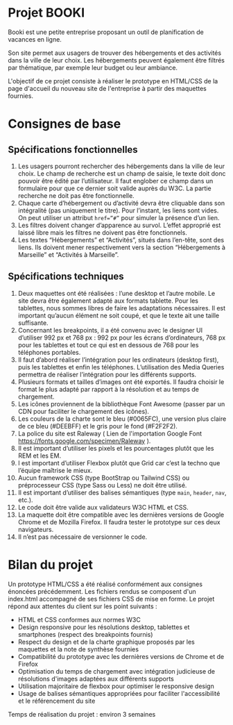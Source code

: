# Projet BOOKI

Booki est une petite entreprise proposant un outil de planification de vacances en ligne.

Son site permet aux usagers de trouver des hébergements et des activités dans la ville de leur choix.
Les hébergements peuvent également être filtrés par thématique, par exemple leur budget ou leur ambiance.

L'objectif de ce projet consiste à réaliser le prototype en HTML/CSS de la page d'accueil du nouveau site de l'entreprise à partir des maquettes fournies.

# Consignes de base

## Spécifications fonctionnelles

1. Les usagers pourront rechercher des hébergements dans la ville de leur choix.
   Le champ de recherche est un champ de saisie, le texte doit donc pouvoir être édité par l’utilisateur.
   Il faut englober ce champ dans un formulaire pour que ce dernier soit valide auprès du W3C.
   La partie recherche ne doit pas être fonctionnelle.
2. Chaque carte d’hébergement ou d’activité devra être cliquable dans son intégralité (pas uniquement le titre).
   Pour l’instant, les liens sont vides.
   On peut utiliser un attribut `href=”#”` pour simuler la présence d’un lien.
3. Les filtres doivent changer d’apparence au survol.
   L’effet approprié est laissé libre mais les filtres ne doivent pas être fonctionnels.
4. Les textes “Hébergements” et “Activités”, situés dans l’en-tête, sont des liens.
   Ils doivent mener respectivement vers la section “Hébergements à Marseille” et “Activités à Marseille”.

## Spécifications techniques

1. Deux maquettes ont été réalisées : l’une desktop et l’autre mobile.
   Le site devra être également adapté aux formats tablette.
   Pour les tablettes, nous sommes libres de faire les adaptations nécessaires.
   Il est important qu’aucun élément ne soit coupé, et que le texte ait une taille suffisante.
2. Concernant les breakpoints, il a été convenu avec le designer UI d’utiliser 992 px et 768 px :
   992 px pour les écrans d’ordinateurs, 768 px pour les tablettes et tout ce qui est en dessous de 768 pour les téléphones portables.
3. Il faut d’abord réaliser l’intégration pour les ordinateurs (desktop first), puis les tablettes et enfin les téléphones.
   L’utilisation des Media Queries permettra de réaliser l’intégration pour les différents supports.
4. Plusieurs formats et tailles d’images ont été exportés.
   Il faudra choisir le format le plus adapté par rapport à la résolution et au temps de chargement.
5. Les icônes proviennent de la bibliothèque Font Awesome (passer par un CDN pour faciliter le chargement des icônes).
6. Les couleurs de la charte sont le bleu (#0065FC), une version plus claire de ce bleu (#DEEBFF) et le gris pour le fond (#F2F2F2).
7. La police du site est Raleway ( Lien de l'importation Google Font https://fonts.google.com/specimen/Raleway ).
8. Il est important d’utiliser les pixels et les pourcentages plutôt que les REM et les EM.
9. l est important d’utiliser Flexbox plutôt que Grid car c’est la techno que l’équipe maîtrise le mieux.
10. Aucun framework CSS (type BootStrap ou Tailwind CSS) ou préprocesseur CSS (type Sass ou Less) ne doit être utilisé.
11. Il est important d’utiliser des balises sémantiques (type `main`, `header`, `nav`, etc.).
12. Le code doit être valide aux validateurs W3C HTML et CSS.
13. La maquette doit être compatible avec les dernières versions de Google Chrome et de Mozilla Firefox.
    Il faudra tester le prototype sur ces deux navigateurs.
14. Il n’est pas nécessaire de versionner le code.

# Bilan du projet

Un prototype HTML/CSS a été réalisé conformément aux consignes énoncées précédemment.
Les fichiers rendus se composent d'un index.html accompagné de ses fichiers CSS de mise en forme.
Le projet répond aux attentes du client sur les point suivants :

- HTML et CSS conformes aux normes W3C
- Design responsive pour les résolutions desktop, tablettes et smartphones (respect des breakpoints fournis)
- Respect du design et de la charte graphique proposés par les maquettes et la note de synthèse fournies
- Compatibilité du prototype avec les dernières versions de Chrome et de Firefox
- Optimisation du temps de chargement avec intégration judicieuse de résolutions d'images adaptées aux différents supports
- Utilisation majoritaire de flexbox pour optimiser le responsive design
- Usage de balises sémantiques appropriées pour faciliter l'accessibilité et le référencement du site

Temps de réalisation du projet : environ 3 semaines
